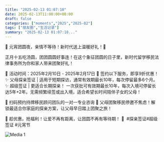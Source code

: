 ```yaml
---
title: "2025-02-13 01:07:18"
date: 2025-02-13T11:00:00+08:00
draft: false
categories: ["moments","2025","2025-02"]
tags: ["朋友圈","生活记录"]
summary: "2025-02-13 01:07:18..."
---
```


🎊 元宵团圆夜，亲情不等待！新时代送上温暖好礼！🎊

正月十五吃汤圆，团团圆圆好事连！在这个象征团圆的日子里，新时代留学移民法律事务所为你和家人带来团聚好礼！

📅 活动时间：2025年2月10日 - 2025年2月17日
🎁 签约以下服务，即享9折优惠！
✨ 父母探亲签证 | 适用于短期探访，通常有效期最长10年，每次停留最多6个月。
✨ 超级签证 | 更适合长期探亲！ 一次获批可有效期最长10年，每次入境可停留长达5年+2年。无需频繁续签或出入境，适合希望长时间陪伴子女的父母！

🎯 扫码预约持牌移民顾问团队的一对一专业咨询
📲 父母团聚移民停邀不焦虑！解锁最适合你家庭的探亲方案，让父母早日踏上团聚之旅！

🏮 趁优惠，抢福利！让爱不再有距离，让团圆不再有等待期！ 🏮
​
​#探亲签证
​#超级签证
​#元宵节

![Media 1](/Moments/photos/2025-02-13/202502130107180.jpg)

